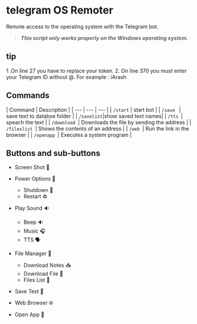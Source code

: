 # telegram OS Remoter
Remote access to the operating system with the Telegram bot. 
> ***This script only works properly on the Windows operating system.***

## tip
1 .On line 27 you have to replace your token.
2. On line 370 you must enter your Telegram ID without @. For example : iArash

## Commands

| Command | Description |
| --- | --- | --- |
| `/start` | start bot |
| `/save ` | save text to databse folder |
| `/savelist`|show saved text names|
| `/tts `| speach the text |
| `/download `| Downloads the file by sending the address |
| `/fileslist `| Shows the contents of an address |
| `/web `| Run the link in the browser |
| `/openapp `| Executes a system program |


## Buttons and sub-buttons

- Screen Shot 📸
- Power Options 🔋

  - Shutdown 🚫
  - Restart ♻️
  
- Play Sound 🔉

  - Beep 🔉
  - Music 🎧
  - TTS 🗣

- File Manager 📁

  - Download Notes 📥
  - Download File 📂
  - Files List 📩

- Save Text 💬
- Web Browser 🌐
- Open App 📱

